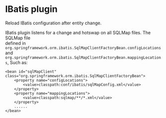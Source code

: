 IBatis plugin
=============
Reload IBatis configuration after entity change.

IBatis plugin listens for a change and hotswap on all SQLMap files. The SQLMap file  
defined in `org.springframework.orm.ibatis.SqlMapClientFactoryBean.configLocations` and `org.springframework.orm.ibatis.SqlMapClientFactoryBean.mappingLocations`, Such as:

	<bean id="sqlMapClient" class="org.springframework.orm.ibatis.SqlMapClientFactoryBean">
    	<property name="configLocations">
			<value>classpath:conf/ibatis/sqlMapConfig.xml</value>
		</property>    
		<property name="mappingLocations">
			<value>classpath:sqlmap/**/*.xml</value>
		</property>
        ......
	</bean>